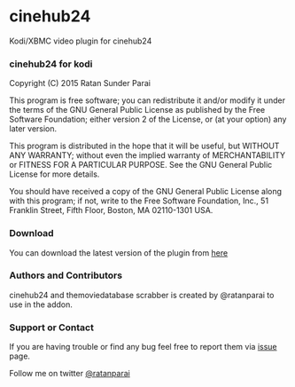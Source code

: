 # cinehub24
Kodi/XBMC video plugin for cinehub24

### cinehub24 for kodi
Copyright (C) 2015  Ratan Sunder Parai

This program is free software; you can redistribute it and/or modify
it under the terms of the GNU General Public License as published by
the Free Software Foundation; either version 2 of the License, or
(at your option) any later version.

This program is distributed in the hope that it will be useful,
but WITHOUT ANY WARRANTY; without even the implied warranty of
MERCHANTABILITY or FITNESS FOR A PARTICULAR PURPOSE.  See the
GNU General Public License for more details.

You should have received a copy of the GNU General Public License along
with this program; if not, write to the Free Software Foundation, Inc.,
51 Franklin Street, Fifth Floor, Boston, MA 02110-1301 USA.

### Download
You can download the latest version of the plugin from [here](https://github.com/ratanparai/cinehub24/releases)


### Authors and Contributors
cinehub24 and themoviedatabase scrabber is created by @ratanparai to use in the addon. 

### Support or Contact
If you are having trouble or find any bug feel free to report them via [issue](https://github.com/ratanparai/cinehub24/issues) page. 

Follow me on twitter [@ratanparai](http://twitter.com/ratanparai)